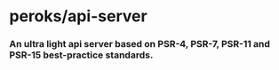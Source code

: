 # peroks/api-server
### An ultra light api server based on PSR-4, PSR-7, PSR-11 and PSR-15 best-practice standards.
